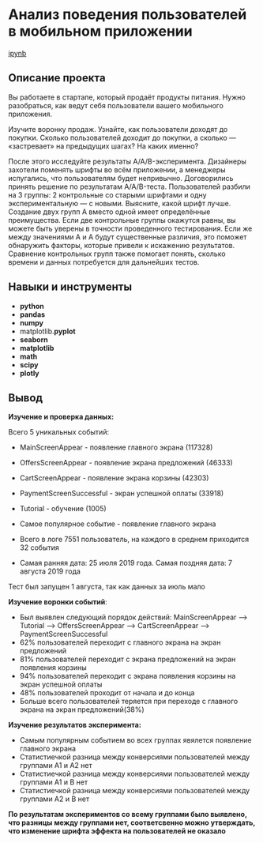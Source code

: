 # Анализ поведения пользователей в мобильном приложении

[ipynb](https://github.com/volovik-denis/yandex-practicum/blob/main/DA%2010%20Analysis%20of%20user%20behavior/Анализ%20поведения%20пользователей%20в%20мобильном%20приложении.ipynb)

## Описание проекта

Вы работаете в стартапе, который продаёт продукты питания. Нужно разобраться, как ведут себя пользователи вашего мобильного приложения.

Изучите воронку продаж. Узнайте, как пользователи доходят до покупки. Сколько пользователей доходит до покупки, а сколько — «застревает» на предыдущих шагах? На каких именно?

После этого исследуйте результаты A/A/B-эксперимента. Дизайнеры захотели поменять шрифты во всём приложении, а менеджеры испугались, что пользователям будет непривычно. Договорились принять решение по результатам A/A/B-теста. Пользователей разбили на 3 группы: 2 контрольные со старыми шрифтами и одну экспериментальную — с новыми. Выясните, какой шрифт лучше. Создание двух групп A вместо одной имеет определённые преимущества. Если две контрольные группы окажутся равны, вы можете быть уверены в точности проведенного тестирования. Если же между значениями A и A будут существенные различия, это поможет обнаружить факторы, которые привели к искажению результатов. Сравнение контрольных групп также помогает понять, сколько времени и данных потребуется для дальнейших тестов.

## Навыки и инструменты

- **python**
- **pandas**
- **numpy**
- matplotlib.**pyplot**
- **seaborn**
- **matplotlib**
- **math**
- **scipy**
- **plotly**

## Вывод

**Изучение и проверка данных:**

Всего 5 уникальных событий:
* MainScreenAppear - появление главного экрана (117328)
* OffersScreenAppear - появление экрана предложений (46333)
* CartScreenAppear - появление экрана корзины (42303)
* PaymentScreenSuccessful - экран успешной оплаты (33918)
* Tutorial - обучение (1005)


* Самое популярное событие - появление главного экрана
* Всего в логе 7551 пользователь, на каждого в среднем приходится 32 события
* Самая ранняя дата: 25 июля 2019 года. Самая поздняя дата: 7 августа 2019 года

Тест был запущен 1 августа, так как данных за июль мало

**Изучение воронки событий**:

* Был выявлен следующий порядок действий: MainScreenAppear --> Tutorial --> OffersScreenAppear --> CartScreenAppear --> PaymentScreenSuccessful
* 62% пользователей переходит с главного экрана на экран предложений
* 81% пользователей переходит с экрана предложений на экран появления корзины
* 94% пользователей переходит с экрана появления корзины на экран успешной оплаты
* 48% пользователей проходит от начала и до конца
* Больше всего пользователей теряется при переходе с главного экрана на экран предложений(38%)

**Изучение результатов эксперимента:**

* Самым популярным событием во всех группах явялется появление главного экрана
* Статистиечкой разница между конверсиями пользователей между группами A1 и A2 нет
* Статистиечкой разница между конверсиями пользователей между группами A1 и B нет
* Статистиечкой разница между конверсиями пользователей между группами A2 и B нет

**По результатам экспериментов со всему группами было выявлено, что разницы между группами нет, соответсвенно можно утверждать, что изменение шрифта эффекта на пользователей не оказало**
